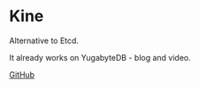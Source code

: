 # Kine

Alternative to Etcd. 

It already works on YugabyteDB - blog and video.

[GitHub](https://github.com/k3s-io/kine)